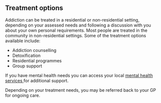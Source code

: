 ##  Treatment options

Addiction can be treated in a residential or non-residential setting,
depending on your assessed needs and following a discussion with you about
your own personal requirements. Most people are treated in the community in
non-residential settings. Some of the treatment options available include:

  * Addiction counselling 
  * Detoxification 
  * Residential programmes 
  * Group support 

If you have mental health needs you can access your local [ mental health
services ](/en/health/health-services/mental-health/mental-health-services/)
for additional support.

Depending on your treatment needs, you may be referred back to your GP for
ongoing care.
